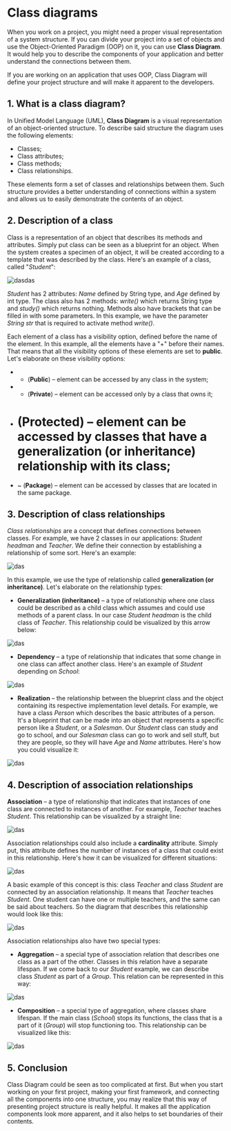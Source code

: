 # Class diagrams

When you work on a project, you might need a proper visual representation of a system structure. If you can divide your project into a set of objects and use the Object-Oriented Paradigm (OOP) on it, you can use **Class Diagram**. It would help you to describe the components of your application and better understand the connections between them.

If you are working on an application that uses OOP, Class Diagram will define your project structure and will make it apparent to the developers.

## 1. What is a class diagram?

In Unified Model Language (UML), **Class Diagram** is a visual representation of an object-oriented structure. To describe said structure the diagram uses the following elements:

- Classes;
- Class attributes;
- Class methods;
- Class relationships.

These elements form a set of classes and relationships between them. Such structure provides a better understanding of connections within a system and allows us to easily demonstrate the contents of an object.

## 2. Description of a class

Class is a representation of an object that describes its methods and attributes. Simply put class can be seen as a blueprint for an object. When the system creates a specimen of an object, it will be created according to a template that was described by the class. Here's an example of a class, called "*Student*":

![dasdas](https://ucarecdn.com/4e93433f-a3d6-4a59-b95a-197dd01956b1/)

*Student* has 2 attributes: *Name* defined by String type, and *Age* defined by int type. The class also has 2 methods: *write()* which returns String type and *study()* which returns nothing. Methods also have brackets that can be filled in with some parameters. In this example, we have the parameter *String str* that is required to activate method *write()*.

Each element of a class has a visibility option, defined before the name of the element. In this example, all the elements have a "+" before their names. That means that all the visibility options of these elements are set to **public**. Let's elaborate on these visibility options:

- + (**Public**) – element can be accessed by any class in the system;
- - (**Private**) – element can be accessed only by a class that owns it;
- # (**Protected**) – element can be accessed by classes that have a generalization (or inheritance) relationship with its class;
- ~ (**Package**) – element can be accessed by classes that are located in the same package.

## 3. Description of class relationships

*Class relationships* are a concept that defines connections between classes. For example, we have 2 classes in our applications: *Student headman* and *Teacher*. We define their connection by establishing a relationship of some sort. Here's an example:

![das](https://ucarecdn.com/0d7e90c4-8ad4-40c2-96a8-aa5c6a369af5/)

In this example, we use the type of relationship called **generalization (or inheritance)**. Let's elaborate on the relationship types:

- **Generalization (inheritance)** – a type of relationship where one class could be described as a child class which assumes and could use methods of a parent class. In our case *Student headman* is the child class of *Teacher*. This relationship could be visualized by this arrow below:

![das](https://ucarecdn.com/d3c4b587-4f62-4914-b58d-168e24fba828/)

- **Dependency** – a type of relationship that indicates that some change in one class can affect another class. Here's an example of *Student* depending on *School*:

![das](https://ucarecdn.com/5fae5232-59fe-4058-ba9d-865e11da5095/)

- **Realization** – the relationship between the blueprint class and the object containing its respective implementation level details. For example, we have a class *Person* which describes the basic attributes of a person. It's a blueprint that can be made into an object that represents a specific person like a *Student*, or a *Salesman*. Our *Student* class can study and go to school, and our *Salesman* class can go to work and sell stuff, but they are people, so they will have *Age* and *Name* attributes. Here's how you could visualize it:

![das](https://ucarecdn.com/b98bd8df-9db7-490c-9283-a14f87355678/)

## 4. Description of association relationships

**Association** – a type of relationship that indicates that instances of one class are connected to instances of another. For example, *Teacher* teaches *Student*. This relationship can be visualized by a straight line:

![das](https://ucarecdn.com/5ee2f4d4-92c6-4c2f-b93c-965194c91271/)

Association relationships could also include a **cardinality** attribute. Simply put, this attribute defines the number of instances of a class that could exist in this relationship. Here's how it can be visualized for different situations:

![das](https://ucarecdn.com/1f35163c-b76b-404f-b2cf-d6f7cd459e3a/)

A basic example of this concept is this: class *Teacher* and class *Student* are connected by an association relationship. It means that *Teacher* teaches *Student*. One student can have one or multiple teachers, and the same can be said about teachers. So the diagram that describes this relationship would look like this:

![das](https://ucarecdn.com/f3eae881-ffd9-4d6a-add7-9451ed0426b9/)

Association relationships also have two special types:

- **Aggregation** – a special type of association relation that describes one class as a part of the other. Classes in this relation have a separate lifespan. If we come back to our *Student* example, we can describe class *Student* as part of a *Group*. This relation can be represented in this way:

![das](https://ucarecdn.com/e876ec6f-8bef-4277-a367-1118233a49d2/)

- **Composition** – a special type of aggregation, where classes share lifespan. If the main class (*School*) stops its functions, the class that is a part of it (*Group*) will stop functioning too. This relationship can be visualized like this:

![das](https://ucarecdn.com/0a45dc25-11ce-496e-99e9-3b062d09909c/)

## 5. Conclusion

Class Diagram could be seen as too complicated at first. But when you start working on your first project, making your first framework, and connecting all the components into one structure, you may realize that this way of presenting project structure is really helpful. It makes all the application components look more apparent, and it also helps to set boundaries of their contents.





